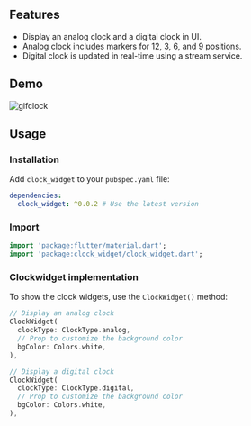 ## Features

- Display an analog clock and a digital clock in UI.
- Analog clock includes markers for 12, 3, 6, and 9 positions.
- Digital clock is updated in real-time using a stream service.

## Demo

![gifclock](https://github.com/deb-sahu/clock_widget/assets/117360930/84544108-abfd-4973-b421-fda1c2b11a60)


## Usage

### Installation

Add `clock_widget` to your `pubspec.yaml` file:

```yaml
dependencies:
  clock_widget: ^0.0.2 # Use the latest version
```

### Import

```dart
import 'package:flutter/material.dart';
import 'package:clock_widget/clock_widget.dart';
```

### Clockwidget implementation

To show the clock widgets, use the `ClockWidget()` method:

```dart
// Display an analog clock
ClockWidget(
  clockType: ClockType.analog,
  // Prop to customize the background color
  bgColor: Colors.white,
),

// Display a digital clock
ClockWidget(
  clockType: ClockType.digital,
  // Prop to customize the background color
  bgColor: Colors.white,
),
```
